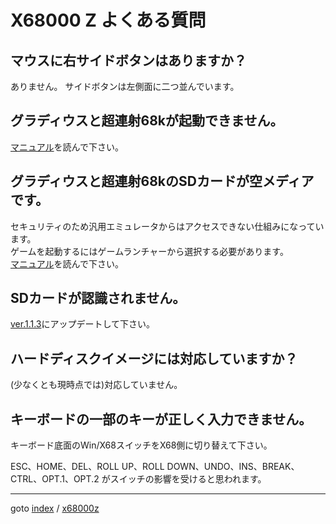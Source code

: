 # X68000 Z よくある質問

## マウスに右サイドボタンはありますか？

ありません。
サイドボタンは左側面に二つ並んでいます。

## グラディウスと超連射68kが起動できません。

[マニュアル](https://www.zuiki.co.jp/x68000z/#support)を読んで下さい。

## グラディウスと超連射68kのSDカードが空メディアです。

セキュリティのため汎用エミュレータからはアクセスできない仕組みになっています。  
ゲームを起動するにはゲームランチャーから選択する必要があります。  
[マニュアル](https://www.zuiki.co.jp/x68000z/#support)を読んで下さい。

## SDカードが認識されません。

[ver.1.1.3](https://www.zuiki.co.jp/x68000z/forum/)にアップデートして下さい。

## ハードディスクイメージには対応していますか？

(少なくとも現時点では)対応していません。

## キーボードの一部のキーが正しく入力できません。

キーボード底面のWin/X68スイッチをX68側に切り替えて下さい。  

ESC、HOME、DEL、ROLL UP、ROLL DOWN、UNDO、INS、BREAK、CTRL、OPT.1、OPT.2
がスイッチの影響を受けると思われます。


----
goto [index](../README.md) / [x68000z](./README.md)
